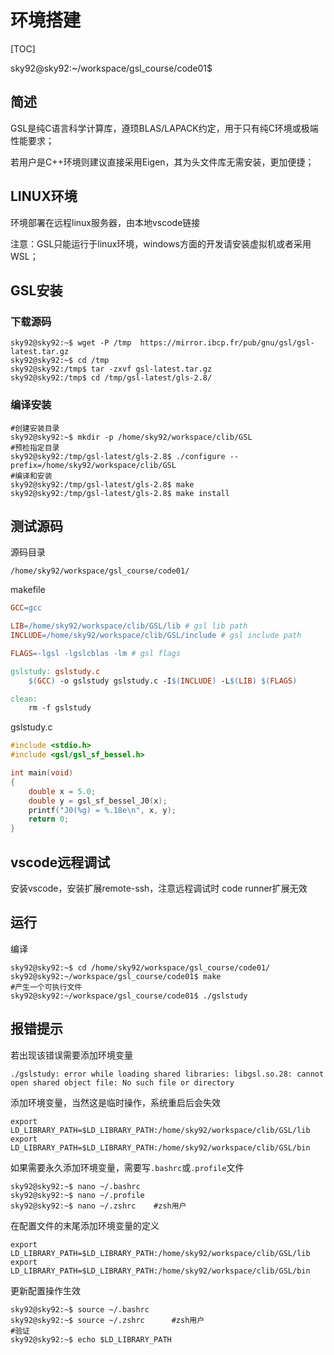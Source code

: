 # 环境搭建

[TOC]

sky92@sky92:~/workspace/gsl_course/code01$  

## 简述

GSL是纯C语言科学计算库，遵顼BLAS/LAPACK约定，用于只有纯C环境或极端性能要求；

若用户是C++环境则建议直接采用Eigen，其为头文件库无需安装，更加便捷； 

## LINUX环境

环境部署在远程linux服务器，由本地vscode链接

注意：GSL只能运行于linux环境，windows方面的开发请安装虚拟机或者采用WSL；

## GSL安装

### 下载源码

```shell
sky92@sky92:~$ wget -P /tmp  https://mirror.ibcp.fr/pub/gnu/gsl/gsl-latest.tar.gz
sky92@sky92:~$ cd /tmp
sky92@sky92:/tmp$ tar -zxvf gsl-latest.tar.gz
sky92@sky92:/tmp$ cd /tmp/gsl-latest/gls-2.8/
```

### 编译安装

```shell
#创建安装目录
sky92@sky92:~$ mkdir -p /home/sky92/workspace/clib/GSL 
#预检指定目录
sky92@sky92:/tmp/gsl-latest/gls-2.8$ ./configure --prefix=/home/sky92/workspace/clib/GSL 
#编译和安装
sky92@sky92:/tmp/gsl-latest/gls-2.8$ make
sky92@sky92:/tmp/gsl-latest/gls-2.8$ make install
```

 

## 测试源码

源码目录

```shell
/home/sky92/workspace/gsl_course/code01/
```

makefile

```makefile
GCC=gcc 

LIB=/home/sky92/workspace/clib/GSL/lib # gsl lib path
INCLUDE=/home/sky92/workspace/clib/GSL/include # gsl include path

FLAGS=-lgsl -lgslcblas -lm # gsl flags

gslstudy: gslstudy.c
	$(GCC) -o gslstudy gslstudy.c -I$(INCLUDE) -L$(LIB) $(FLAGS)

clean:
	rm -f gslstudy

```

gslstudy.c

```C
#include <stdio.h>
#include <gsl/gsl_sf_bessel.h>

int main(void)
{
    double x = 5.0;
    double y = gsl_sf_bessel_J0(x);
    printf("J0(%g) = %.18e\n", x, y);
    return 0;
}
```

## vscode远程调试

安装vscode，安装扩展remote-ssh，注意远程调试时 code runner扩展无效

## 运行

编译

```shell
sky92@sky92:~$ cd /home/sky92/workspace/gsl_course/code01/
sky92@sky92:~/workspace/gsl_course/code01$ make
#产生一个可执行文件
sky92@sky92:~/workspace/gsl_course/code01$ ./gslstudy
```

## 报错提示

若出现该错误需要添加环境变量

```SHELL
./gslstudy: error while loading shared libraries: libgsl.so.28: cannot open shared object file: No such file or directory
```

添加环境变量，当然这是临时操作，系统重启后会失效

```SHELL
export LD_LIBRARY_PATH=$LD_LIBRARY_PATH:/home/sky92/workspace/clib/GSL/lib
export LD_LIBRARY_PATH=$LD_LIBRARY_PATH:/home/sky92/workspace/clib/GSL/bin
```

如果需要永久添加环境变量，需要写`.bashrc`或`.profile`文件

```shell
sky92@sky92:~$ nano ~/.bashrc
sky92@sky92:~$ nano ~/.profile
sky92@sky92:~$ nano ~/.zshrc	#zsh用户
```

在配置文件的末尾添加环境变量的定义 

```shell
export LD_LIBRARY_PATH=$LD_LIBRARY_PATH:/home/sky92/workspace/clib/GSL/lib
export LD_LIBRARY_PATH=$LD_LIBRARY_PATH:/home/sky92/workspace/clib/GSL/bin
```

更新配置操作生效

```shell
sky92@sky92:~$ source ~/.bashrc
sky92@sky92:~$ source ~/.zshrc		#zsh用户
#验证
sky92@sky92:~$ echo $LD_LIBRARY_PATH
```





